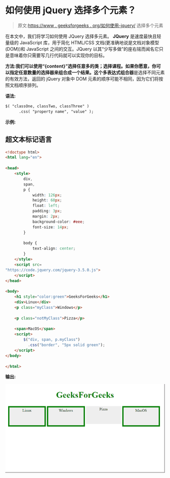 # 如何使用 jQuery 选择多个元素？

> 原文:[https://www . geeksforgeeks . org/如何使用-jquery/](https://www.geeksforgeeks.org/how-to-select-multiple-elements-using-jquery/) 选择多个元素

在本文中，我们将学习如何使用 JQuery 选择多元素。 **JQuery** 是速度最快且轻量级的 JavaScript 库，用于简化 HTML/CSS 文档(更准确地说是文档对象模型(DOM))和 JavaScript 之间的交互。JQuery 以其“少写多做”的座右铭而闻名它只是意味着你只需要写几行代码就可以实现你的目标。

**方法:**我们可以使用“{content}”选择任意多的类；选择课程。如果你愿意，你可以指定任意数量的选择器来组合成一个结果。这个**多表达式组合器**是选择不同元素的有效方法，返回的 jQuery 对象中 DOM 元素的顺序可能不相同，因为它们将按照文档顺序排列。

**语法:**

```html
$( "classOne, classTwo, classThree" )
      .css( "property name", "value" );
```

**示例:**

## 超文本标记语言

```html
<!doctype html>
<html lang="en">

<head>
    <style>
        div,
        span,
        p {
            width: 126px;
            height: 60px;
            float: left;
            padding: 3px;
            margin: 2px;
            background-color: #eee;
            font-size: 14px;
        }

        body {
            text-align: center;
        }
    </style>
    <script src=
"https://code.jquery.com/jquery-3.5.0.js">
    </script>
</head>

<body>
    <h1 style="color:green">GeeksForGeeks</h1>
    <div>Linux</div>
    <p class="myClass">Windows</p>

    <p class="notMyClass">Pizza</p>

    <span>MacOS</span>
    <script>
        $("div, span, p.myClass")
          .css("border", "5px solid green");
    </script>
</body>

</html>
```

**输出:**

![](img/62db088592331f122a27d2be88e0eb6d.png)